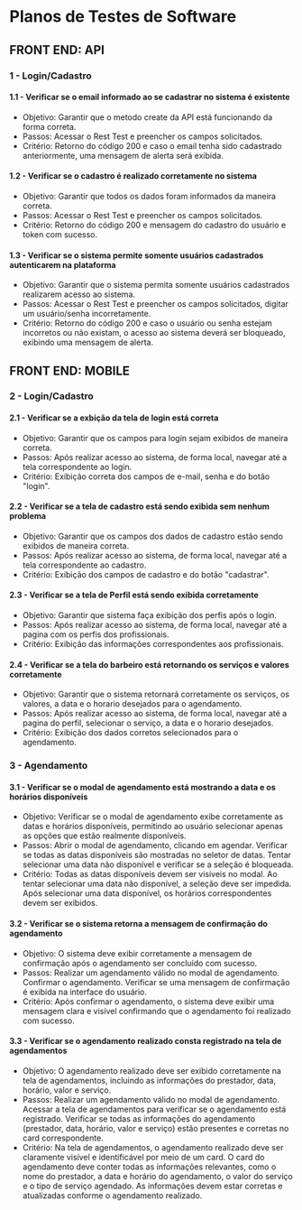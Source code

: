 # Planos de Testes de Software

## FRONT END: API

### 1 - Login/Cadastro

#### **1.1 - Verificar se o email informado ao se cadastrar no sistema é existente**

- Objetivo: Garantir que o metodo create da API está funcionando da forma correta.
- Passos: Acessar o Rest Test e preencher os campos solicitados.
- Critério: Retorno do código 200 e caso o email tenha sido cadastrado anteriormente, uma mensagem de alerta será exibida.

#### **1.2 - Verificar se o cadastro é realizado corretamente no sistema**

- Objetivo: Garantir que todos os dados foram informados da maneira correta.
- Passos: Acessar o Rest Test e preencher os campos solicitados.
- Critério: Retorno do código 200 e mensagem do cadastro do usuário e token com sucesso.

#### **1.3 - Verificar se o  sistema permite somente usuários cadastrados autenticarem na plataforma**

- Objetivo: Garantir que o sistema permita somente usuários cadastrados realizarem acesso ao sistema.
- Passos: Acessar o Rest Test e preencher os campos solicitados, digitar um usuário/senha incorretamente.
- Critério: Retorno do código 200 e caso o usuário ou senha estejam incorretos ou não existam, o acesso ao sistema deverá ser bloqueado, exibindo uma mensagem de alerta.

## FRONT END: MOBILE

### 2 - Login/Cadastro

#### **2.1 - Verificar se a exbição da tela de login está correta**

- Objetivo: Garantir que os campos para login sejam exibidos de maneira correta.
- Passos: Após realizar acesso ao sistema, de forma local, navegar até a tela correspondente ao login.
- Critério: Exibição correta dos campos de e-mail, senha e do botão "login".

#### **2.2 - Verificar se a tela de cadastro está sendo exibida sem nenhum problema**

- Objetivo: Garantir que os campos dos dados de cadastro estão sendo exibidos de maneira correta.
- Passos: Após realizar acesso ao sistema, de forma local, navegar até a tela correspondente ao cadastro.
- Critério: Exibição dos campos de cadastro e do botão "cadastrar".

#### **2.3 - Verificar se a tela de Perfil está sendo exibida corretamente**

- Objetivo: Garantir que sistema faça exibição dos perfis após o login.
- Passos: Após realizar acesso ao sistema, de forma local, navegar até a pagina com os perfis dos profissionais.
- Critério: Exibição das informações correspondentes aos profissionais.

#### **2.4 - Verificar se a tela do barbeiro está retornando os serviços e valores corretamente**

- Objetivo: Garantir que o sistema retornará corretamente os serviços, os valores, a data e o horario desejados para o agendamento.
- Passos: Após realizar acesso ao sistema, de forma local, navegar até a pagina do perfil, selecionar o serviço, a data e o horario desejados.
- Critério: Exibição dos dados corretos selecionados para o agendamento.

### 3 - Agendamento

#### **3.1 - Verificar se o modal de agendamento está mostrando a data e os horários disponíveis**

- Objetivo: Verificar se o modal de agendamento exibe corretamente as datas e horários disponíveis, permitindo ao usuário selecionar apenas as opções que estão realmente disponíveis.
- Passos: Abrir o modal de agendamento, clicando em agendar. Verificar se todas as datas disponíveis são mostradas no seletor de datas. Tentar selecionar uma data não disponível e verificar se a seleção é bloqueada.
- Critério: Todas as datas disponíveis devem ser visíveis no modal. Ao tentar selecionar uma data não disponível, a seleção deve ser impedida. Após selecionar uma data disponível, os horários correspondentes devem ser exibidos.

#### **3.2 - Verificar se o sistema retorna a mensagem de confirmação do agendamento**

- Objetivo: O sistema deve exibir corretamente a mensagem de confirmação após o agendamento ser concluído com sucesso.
- Passos: Realizar um agendamento válido no modal de agendamento. Confirmar o agendamento. Verificar se uma mensagem de confirmação é exibida na interface do usuário.
- Critério: Após confirmar o agendamento, o sistema deve exibir uma mensagem clara e visível confirmando que o agendamento foi realizado com sucesso.

#### **3.3 - Verificar se o agendamento realizado consta registrado na tela de agendamentos**

- Objetivo: O agendamento realizado deve ser exibido corretamente na tela de agendamentos, incluindo as informações do prestador, data, horário, valor e serviço.
- Passos: Realizar um agendamento válido no modal de agendamento. Acessar a tela de agendamentos para verificar se o agendamento está registrado. Verificar se todas as informações do agendamento (prestador, data, horário, valor e serviço) estão presentes e corretas no card correspondente.
- Critério: Na tela de agendamentos, o agendamento realizado deve ser claramente visível e identificável por meio de um card. O card do agendamento deve conter todas as informações relevantes, como o nome do prestador, a data e horário do agendamento, o valor do serviço e o tipo de serviço agendado. As informações devem estar corretas e atualizadas conforme o agendamento realizado.
